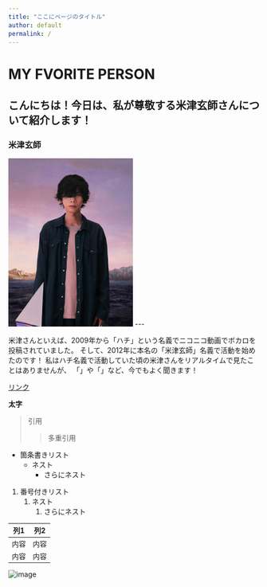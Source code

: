 ```yaml
---
title: "ここにページのタイトル"
author: default
permalink: /
---
```





# MY FVORITE PERSON
## こんにちは！今日は、私が尊敬する**米津玄師**さんについて紹介します！
### **米津玄師**

<img src="/assets/images/米津玄師.jpg" width="250">
---

米津さんといえば、2009年から「ハチ」という名義でニコニコ動画でボカロを投稿されていました。
そして、2012年に本名の「米津玄師」名義で活動を始めたのです！
私はハチ名義で活動していた頃の米津さんをリアルタイムで見たことはありませんが、
「」や「」など、今でもよく聞きます！

[リンク](https://www.google.co.jp/)

**太字**

> 引用
>> 多重引用


- 箇条書きリスト
  - ネスト
    - さらにネスト


1. 番号付きリスト
   1. ネスト
      1. さらにネスト


| 列1  | 列2  |
|-----|-----|
| 内容  | 内容  |
| 内容  | 内容  |

![image](/GHPages_WebSite/assets/images/logo-150.png)
